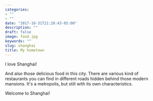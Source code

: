 ```yaml
---
categories:
- ""
- ""
date: "2017-10-31T21:28:43-05:00"
description: ""
draft: false
image: food.jpg
keywords: ""
slug: shanghai
title: My hometown
---
```

I love Shanghai!

And also those delicious food in this city. There are various kind of restaurants you can find in different roads hidden behind those modern mansions. It's a metropolis, but still with its own characteristics. 

Welcome to Shanghai!
